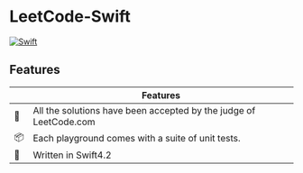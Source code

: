 # LeetCode-Swift

[![Swift](https://img.shields.io/badge/Swift-4.2-orange.svg)](https://swift.org)

## Features

|  | Features  |
---|-----------------
💯 | All the solutions have been accepted by the judge of LeetCode.com
📦 | Each playground comes with a suite of unit tests.
🐥 | Written in Swift4.2

